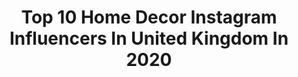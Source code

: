 ---
title: Top 10 Home Decor Instagram Influencers In United Kingdom In 2020
description: >-
  Find top home decor Instagram influencers in United Kingdom in 2020. Most popular hashtags: #homedecor #love #interiordesign #homeinspo.
platform: Instagram
profiles:
  - username: "janki.home"
    fullname: >-
      𝑀𝑎𝑟𝑡𝑦𝑛𝑎
    location: "United Kingdom"
    followers: 80923
    engagement: 337
    commentsToLikes: 0.098113
    avatar: "https://scontent-atl3-1.cdninstagram.com/v/t51.2885-19/s320x320/91459154_568608664006990_2507650409917579264_n.jpg?_nc_ht=scontent-atl3-1.cdninstagram.com&_nc_ohc=AOkK95bav5wAX990jpP&oh=dc6158a54dd8db032eb899ecdec189e3&oe=5EBC49E3"
    verified: false
    hashtags: "#pillowchallenge, #rattanlovers, #whiteinterior, #girlsroominspo"
  - username: "homewithboys_x"
    fullname: >-
      𝑯𝒂𝒏𝒏𝒂𝒉
    location: "United Kingdom"
    followers: 15643
    engagement: 388
    commentsToLikes: 0.222253
    avatar: "https://scontent-lhr8-1.cdninstagram.com/v/t51.2885-19/s320x320/84225918_2578203242392744_8130080848868278272_n.jpg?_nc_ht=scontent-lhr8-1.cdninstagram.com&_nc_ohc=G8SIrUAk6GoAX8sqU_b&oh=1360f8b59e93bedd7c0461c06ab0e1c5&oe=5EBB74C9"
    verified: false
    hashtags: "#interior4inspo, #boysroom, #entrancehall, #bathroom"
  - username: "athomewiththedenslows"
    fullname: >-
      LIFESTYLE | DECOR
    location: "United Kingdom"
    followers: 8164
    engagement: 510
    commentsToLikes: 0.489392
    avatar: "https://scontent-lht6-1.cdninstagram.com/v/t51.2885-19/s320x320/92731049_584542448824784_8154379037934878720_n.jpg?_nc_ht=scontent-lht6-1.cdninstagram.com&_nc_ohc=nJF0nDvXI-4AX-LxUzD&oh=d949fe66ddba4adcd8a7cdce6e277cc0&oe=5EBB78E0"
    verified: false
    hashtags: "#trip, #homesweethome, #lovely, #dressingroom"
  - username: "monika_d98"
    fullname: >-
      M O N I K A ☁️ Fashion Blogger
    location: "United Kingdom"
    followers: 3491
    engagement: 2602
    commentsToLikes: 0.218251
    avatar: "https://scontent-amt2-1.cdninstagram.com/v/t51.2885-19/s320x320/92472496_1295418620644135_8044414294470688768_n.jpg?_nc_ht=scontent-amt2-1.cdninstagram.com&_nc_ohc=D114fQtu7q8AX8uvsvz&oh=ad3773498b6b9100da855a6bae25ab6a&oe=5EB7AD00"
    verified: false
    hashtags: "#abbottlyon, #bluemarine, #theoutfitscrapbook, #mirrorselfie"
  - username: "mammy.mon"
    fullname: >-
      Monika
    location: "United Kingdom"
    followers: 2689
    engagement: 2417
    commentsToLikes: 0.122664
    avatar: "https://scontent-itm1-1.cdninstagram.com/v/t51.2885-19/s320x320/14561983_1374632095882743_6076907883755208704_a.jpg?_nc_ht=scontent-itm1-1.cdninstagram.com&_nc_ohc=BL1Kp-3wwRsAX_UiQup&oh=6154ad97e08cb99b356a55d485759104&oe=5EA2A368"
    verified: false
    hashtags: "#dziecko, #fashionstyleblogs, #instadziewczyna, #kidsstyling"
  - username: "mels_anatomy"
    fullname: >-
      Melanie Navarro 🥀
    location: "United Kingdom"
    followers: 41042
    engagement: 330
    commentsToLikes: 0.075924
    avatar: "https://scontent-ams4-1.cdninstagram.com/v/t51.2885-19/s320x320/84678379_1635285156609817_4070937416679030784_n.jpg?_nc_ht=scontent-ams4-1.cdninstagram.com&_nc_ohc=tSOC8Ah9-UkAX8ubEJ7&oh=37b85774b60698344ce694538102a8f5&oe=5EBAA5E1"
    verified: false
    hashtags: "#welltravelled, #rings, #canon, #sunnyday"
  - username: "virginiepilotte"
    fullname: >-
      VIRGINIE 🌻
    location: "United Kingdom"
    followers: 19137
    engagement: 404
    commentsToLikes: 0.093933
    avatar: "https://scontent-ams4-1.cdninstagram.com/v/t51.2885-19/s320x320/87314644_1732321683588449_1972348273377148928_n.jpg?_nc_ht=scontent-ams4-1.cdninstagram.com&_nc_ohc=97tRHUt5MLAAX9gxX76&oh=26b125a1e44c6b4fb68a01836d7f05e2&oe=5EB815BE"
    verified: false
    hashtags: "#slowsunday, #gifted, #essentielsco, #cozyhome"
  - username: "reginalondonblog"
    fullname: >-
      Carol Regina
    location: "United Kingdom"
    followers: 5636
    engagement: 711
    commentsToLikes: 0.096808
    avatar: "https://scontent-ams4-1.cdninstagram.com/v/t51.2885-19/s320x320/81745548_836880653406850_1505009566184636416_n.jpg?_nc_ht=scontent-ams4-1.cdninstagram.com&_nc_ohc=DnkkryFCcdwAX_9Yu7w&oh=d2201908f23e5cc8bdcd006748bf7cc6&oe=5EBA587D"
    verified: false
    hashtags: "#babydance, #girls, #love, #brotherlove"
  - username: "nylahdoughty"
    fullname: >-
      Nylah Doughty  👑💕
    location: "United Kingdom"
    followers: 27688
    engagement: 214
    commentsToLikes: 0.155194
    avatar: "https://scontent-lhr8-1.cdninstagram.com/v/t51.2885-19/s320x320/60628129_406836320170667_1311847286107537408_n.jpg?_nc_ht=scontent-lhr8-1.cdninstagram.com&_nc_ohc=Q1BR0n5CfN4AX9rgg_0&oh=1926b3f1b938c8c82cea36ccd977d47b&oe=5EBB0AFD"
    verified: false
    hashtags: "#babygirl, #momlife, #parentingskills, #babyannouncement"
  - username: "cheripavitt"
    fullname: >-
      ➕ Cheri Pavitt ➕
    location: "United Kingdom"
    followers: 41522
    engagement: 199
    commentsToLikes: 0.173237
    avatar: "https://scontent-lhr8-1.cdninstagram.com/v/t51.2885-19/s320x320/59685931_700075367077251_7978246286006550528_n.jpg?_nc_ht=scontent-lhr8-1.cdninstagram.com&_nc_ohc=nZ89ir3oG_kAX_DwDch&oh=408e70148f95fdb9d1690624c1342452&oe=5EBB74EF"
    verified: false
    hashtags: "#bloggeruk, #mymblogger, #decor, #motheranddaughter"
---